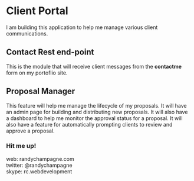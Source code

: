 # Client Portal
I am building this application to help me manage various client communications.

## Contact Rest end-point
This is the module that will receive client messages from the <strong>contactme</strong> form on my portoflio site.

## Proposal Manager
This feature will help me manage the lifecycle of my proposals. It will have an admin page for building and distributing new proposals. It will also have a dashboard to help me monitor the approval status for a proposal. It will also have a feature for automatically prompting clients to review and approve a proposal.

### Hit me up!
web: randychampagne.com <br>
twitter: @randychampagne <br>
skype: rc.webdevelopment <br>

